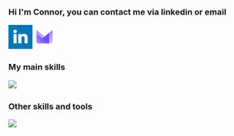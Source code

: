 ### Hi I'm Connor, you can contact me via linkedin or email
[<img width="48px" src="https://github.com/edent/SuperTinyIcons/raw/refs/heads/master/images/svg/linkedin.svg">](https://www.linkedin.com/in/coneastdev/)[<img width="48px" src="https://github.com/edent/SuperTinyIcons/raw/refs/heads/master/images/svg/protonmail.svg">](mailto:coneastdev@proton.me)

### My main skills
<img src="https://skillicons.dev/icons?i=python,react,nodejs,astro,ts,tailwind,sass,git" />

### Other skills and tools
<img src="https://skillicons.dev/icons?i=arch,rust,vscodium,sqlite,svg,qt,cpp,cmake,md,figma,flask,bootstrap,bash" />
<!-- [![Anurag's GitHub stats](https://github-readme-stats.vercel.app/api?username=coneastdev)](https://github.com/anuraghazra/github-readme-stats)

**coneastdev/coneastdev** is a ✨ _special_ ✨ repository because its `README.md` (this file) appears on your GitHub profile.

Here are some ideas to get you started:

- 🔭 I’m currently working on ...
- 🌱 I’m currently learning ...
- 👯 I’m looking to collaborate on ...
- 🤔 I’m looking for help with ...
- 💬 Ask me about ...
- 📫 How to reach me: ...
- 😄 Pronouns: ...
- ⚡ Fun fact: ...
-->
